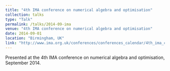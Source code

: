 ```yaml
---
title: "4th IMA conference on numerical algebra and optimisation"
collection: talks
type: "Talk"
permalink: /talks/2014-09-ima
venue: "4th IMA conference on numerical algebra and optimisation"
date: 2014-09-01
location: "Birmingham, UK"
link: "http://www.ima.org.uk/conferences/conferences_calendar/4th_ima_conference_on_numerical_linear_algebra_and_optimisation.cfm.html"
---
```


Presented at the 4th IMA conference on numerical algebra and optimisation, September 2014.
